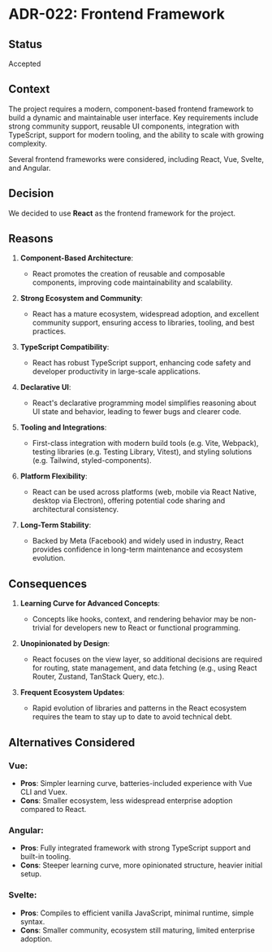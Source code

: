 # ADR-022: Frontend Framework

## Status

Accepted

## Context

The project requires a modern, component-based frontend framework to build a
dynamic and maintainable user interface. Key requirements include strong
community support, reusable UI components, integration with TypeScript, support
for modern tooling, and the ability to scale with growing complexity.

Several frontend frameworks were considered, including React, Vue, Svelte, and
Angular.

## Decision

We decided to use **React** as the frontend framework for the project.

## Reasons

1. **Component-Based Architecture**:
   - React promotes the creation of reusable and composable components,
     improving code maintainability and scalability.

2. **Strong Ecosystem and Community**:
   - React has a mature ecosystem, widespread adoption, and excellent community
     support, ensuring access to libraries, tooling, and best practices.

3. **TypeScript Compatibility**:
   - React has robust TypeScript support, enhancing code safety and developer
     productivity in large-scale applications.

4. **Declarative UI**:
   - React's declarative programming model simplifies reasoning about UI state
     and behavior, leading to fewer bugs and clearer code.

5. **Tooling and Integrations**:
   - First-class integration with modern build tools (e.g. Vite, Webpack),
     testing libraries (e.g. Testing Library, Vitest), and styling solutions
     (e.g. Tailwind, styled-components).

6. **Platform Flexibility**:
   - React can be used across platforms (web, mobile via React Native, desktop
     via Electron), offering potential code sharing and architectural
     consistency.

7. **Long-Term Stability**:
   - Backed by Meta (Facebook) and widely used in industry, React provides
     confidence in long-term maintenance and ecosystem evolution.

## Consequences

1. **Learning Curve for Advanced Concepts**:
   - Concepts like hooks, context, and rendering behavior may be non-trivial for
     developers new to React or functional programming.

2. **Unopinionated by Design**:
   - React focuses on the view layer, so additional decisions are required for
     routing, state management, and data fetching (e.g., using React Router,
     Zustand, TanStack Query, etc.).

3. **Frequent Ecosystem Updates**:
   - Rapid evolution of libraries and patterns in the React ecosystem requires
     the team to stay up to date to avoid technical debt.

## Alternatives Considered

### Vue:

- **Pros**: Simpler learning curve, batteries-included experience with Vue
  CLI and Vuex.
- **Cons**: Smaller ecosystem, less widespread enterprise adoption compared
  to React.

### Angular:

- **Pros**: Fully integrated framework with strong TypeScript support and
  built-in tooling.
- **Cons**: Steeper learning curve, more opinionated structure, heavier
  initial setup.

### Svelte:

- **Pros**: Compiles to efficient vanilla JavaScript, minimal runtime, simple
  syntax.
- **Cons**: Smaller community, ecosystem still maturing, limited enterprise
  adoption.
